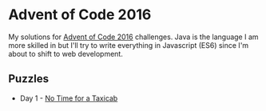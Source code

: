 # Advent of Code 2016

My solutions for [Advent of Code 2016](http://adventofcode.com/2016) challenges. Java is the language I am more skilled in but I'll try to write everything in Javascript (ES6) since I'm about to shift to web development.

## Puzzles

* Day 1 - [No Time for a Taxicab](http://adventofcode.com/2016/day/1)
